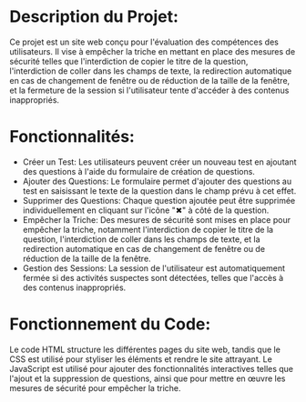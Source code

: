 # Description du Projet:

Ce projet est un site web conçu pour l'évaluation des compétences des utilisateurs. Il vise à empêcher la triche en mettant en place des mesures de sécurité telles que l'interdiction de copier le titre de la question, l'interdiction de coller dans les champs de texte, la redirection automatique en cas de changement de fenêtre ou de réduction de la taille de la fenêtre, et la fermeture de la session si l'utilisateur tente d'accéder à des contenus inappropriés.

# Fonctionnalités:

- Créer un Test: Les utilisateurs peuvent créer un nouveau test en ajoutant des questions à l'aide du formulaire de création de questions.
- Ajouter des Questions: Le formulaire permet d'ajouter des questions au test en saisissant le texte de la question dans le champ prévu à cet effet.
- Supprimer des Questions: Chaque question ajoutée peut être supprimée individuellement en cliquant sur l'icône "✖" à côté de la question.
- Empêcher la Triche: Des mesures de sécurité sont mises en place pour empêcher la triche, notamment l'interdiction de copier le titre de la question, l'interdiction de coller dans les champs de texte, et la redirection automatique en cas de changement de fenêtre ou de réduction de la taille de la fenêtre.
- Gestion des Sessions: La session de l'utilisateur est automatiquement fermée si des activités suspectes sont détectées, telles que l'accès à des contenus inappropriés.

# Fonctionnement du Code:

Le code HTML structure les différentes pages du site web, tandis que le CSS est utilisé pour styliser les éléments et rendre le site attrayant. Le JavaScript est utilisé pour ajouter des fonctionnalités interactives telles que l'ajout et la suppression de questions, ainsi que pour mettre en œuvre les mesures de sécurité pour empêcher la triche.

